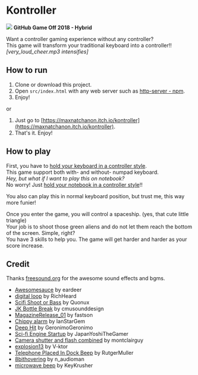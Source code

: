 # Kontroller
![](https://i.imgur.com/prM2c50.png)
**GitHub Game Off 2018 - Hybrid**  

Want a controller gaming experience without any controller?  
This game will transform your traditional keyboard into a controller!! *[very_loud_cheer.mp3 intensifies]*  

## How to run

1. Clone or download this project.
2. Open `src/index.html` with any web server such as [http-server - npm](https://www.npmjs.com/package/http-server).
3. Enjoy!

or

1. Just go to [https://maxnatchanon.itch.io/kontroller](https://maxnatchanon.itch.io/kontroller).
2. That's it. Enjoy!

## How to play
First, you have to [hold your keyboard in a controller style](https://i.imgur.com/nLhWsmc.png).  
This game support both with- and without- numpad keyboard.  
*Hey, but what if I want to play this on notebook?*  
No worry! Just [hold your notebook in a controller style](https://i.imgur.com/UgdrKvz.png)!!  

You also can play this in normal keyboard position, but trust me, this way more funier!

Once you enter the game, you will control a spaceship. (yes, that cute little triangle)  
Your job is to shoot those green aliens and do not let them reach the bottom of the screen. Simple, right?  
You have 3 skills to help you. The game will get harder and harder as your score increase.  

## Credit
Thanks [freesound.org](https://freesound.org) for the awesome sound effects and bgms.
- [Awesomesauce](https://freesound.org/people/eardeer/sounds/402955/) by eardeer
- [digital loop](https://freesound.org/people/RichHeard/sounds/444825/) by RichHeard
- [Scifi Shoot or Bass](https://freesound.org/people/Quonux/sounds/166418/) by Quonux
- [JK Bottle Break](https://freesound.org/people/cmusounddesign/sounds/85107/) by cmusounddesign
- [MagazineRelease_01](https://freesound.org/people/fastson/sounds/399122/) by fastson
- [Chippy alarm](https://freesound.org/people/IanStarGem/sounds/341819/) by IanStarGem
- [Deep Hit](https://freesound.org/people/GeronimoGeronimo/sounds/338062/) by GeronimoGeronimo
- [Sci-fi Engine Startup](https://freesound.org/people/JapanYoshiTheGamer/sounds/361250/) by JapanYoshiTheGamer
- [Camera shutter and flash combined](https://freesound.org/people/montclairguy/sounds/353044/) by montclairguy
- [explosion13](https://freesound.org/people/V-ktor/sounds/435416/) by V-ktor
- [Telephone Placed In Dock Beep](https://freesound.org/people/RutgerMuller/sounds/51169/) by RutgerMuller
- [8bithovering](https://freesound.org/people/n_audioman/sounds/320364/) by n_audioman
- [microwave beep](https://freesound.org/people/KeyKrusher/sounds/154953/) by KeyKrusher
